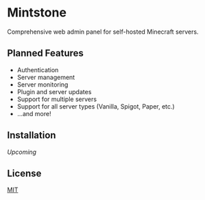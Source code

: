 # Mintstone

Comprehensive web admin panel for self-hosted Minecraft servers.

## Planned Features

- Authentication
- Server management
- Server monitoring
- Plugin and server updates
- Support for multiple servers
- Support for all server types (Vanilla, Spigot, Paper, etc.)
- ...and more!

## Installation

_Upcoming_

## License

[MIT](https://choosealicense.com/licenses/mit/)
